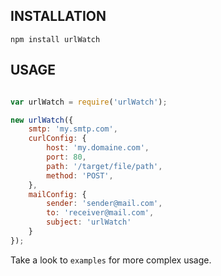 ## INSTALLATION

    npm install urlWatch

## USAGE

``` js

var urlWatch = require('urlWatch');

new urlWatch({
    smtp: 'my.smtp.com',
    curlConfig: {
        host: 'my.domaine.com',
        port: 80,
        path: '/target/file/path',
        method: 'POST',
    },
    mailConfig: {
        sender: 'sender@mail.com',
        to: 'receiver@mail.com',
        subject: 'urlWatch'
    }
});

```

Take a look to `examples` for more complex usage.
